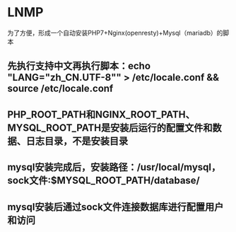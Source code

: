 # LNMP
为了方便，形成一个自动安装PHP7+Nginx(openresty)+Mysql（mariadb）的脚本

## 先执行支持中文再执行脚本：echo "LANG=\"zh_CN.UTF-8\"" > /etc/locale.conf && source /etc/locale.conf

## PHP_ROOT_PATH和NGINX_ROOT_PATH、MYSQL_ROOT_PATH是安装后运行的配置文件和数据、日志目录，不是安装目录
## mysql安装完成后，安装路径：/usr/local/mysql，sock文件:$MYSQL_ROOT_PATH/database/
## mysql安装后通过sock文件连接数据库进行配置用户和访问
